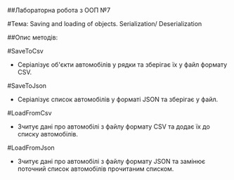 ##Лабораторна робота з OOП №7

#Тема: Saving and loading of objects. Serialization/ Deserialization

##Опис методів:

#SaveToCsv

- Серіалізує об'єкти автомобілів у рядки та зберігає їх у файл формату CSV.

#SaveToJson

- Серіалізує список автомобілів у форматі JSON та зберігає у файл.

#LoadFromCsv 

- Зчитує дані про автомобілі з файлу формату CSV та додає їх до списку автомобілів.

#LoadFromJson

- Зчитує дані про автомобілі з файлу формату JSON та замінює поточний список автомобілів прочитаним списком.
